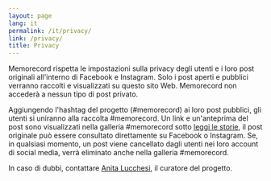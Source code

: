 ```yaml
---
layout: page
lang: it
permalink: /it/privacy/
link: /privacy/
title: Privacy
---
```


Memorecord rispetta le impostazioni sulla privacy degli utenti e i loro post originali all'interno di Facebook e Instagram. Solo i post aperti e pubblici verranno raccolti e visualizzati su questo sito Web. Memorecord non accederà a nessun tipo di post privato.

Aggiungendo l'hashtag del progetto (#memorecord) ai loro post pubblici, gli utenti si uniranno alla raccolta #memorecord. Un link e un'anteprima del post sono visualizzati nella galleria #memorecord sotto [leggi le storie](https://c2dh.github.io/memorecord/stories/), il post originale può essere consultato direttamente su Facebook o Instagram. Se, in qualsiasi momento, un post viene cancellato dagli utenti nei loro account di social media, verrà eliminato anche nella galleria #memorecord.

In caso di dubbi, contattare [Anita Lucchesi](mailto:anita.lucchesi@uni.lu), il curatore del progetto.

<!-- more -->
